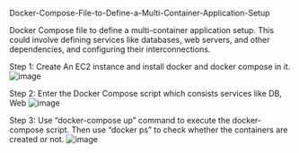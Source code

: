 Docker-Compose-File-to-Define-a-Multi-Container-Application-Setup

Docker Compose file to define a multi-container application setup. This could involve defining services like databases, web servers, and other dependencies, and configuring their interconnections.

Step 1: Create An EC2 instance and install docker and docker compose in it.
 ![image](https://github.com/phaneendrakatakam/Docker-Compose-File-to-Define-a-Multi-Container-Application-Setup/assets/145963393/6a116041-74c7-4f7c-a2db-c50722ea1d54)


Step 2: Enter the Docker Compose script which consists services like DB, Web
 ![image](https://github.com/phaneendrakatakam/Docker-Compose-File-to-Define-a-Multi-Container-Application-Setup/assets/145963393/e58ba833-30a8-471c-be68-42182f6164d9)


Step 3: Use “docker-compose up” command to execute the docker-compose script. Then use “docker ps” to check whether the containers are created or not.
 ![image](https://github.com/phaneendrakatakam/Docker-Compose-File-to-Define-a-Multi-Container-Application-Setup/assets/145963393/6e3dcfb9-8a56-4f06-b182-0dd085f165eb)

